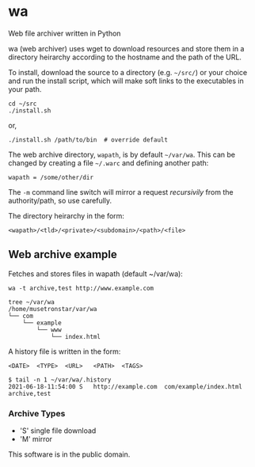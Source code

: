 wa
==

Web file archiver written in Python

wa (web archiver) uses wget to download resources and store them in a
directory heirarchy according to the hostname and the path of the URL.

To install, download the source to a directory (e.g. `~/src/`)
or your choice and run the install script, which will make soft links
to the executables in your path.

    cd ~/src
	./install.sh

or,

	./install.sh /path/to/bin  # override default

The web archive directory, `wapath`, is by default `~/var/wa`.  This can be
changed by creating a file `~/.warc` and defining another path:

    wapath = /some/other/dir

The `-m` command line switch will mirror a request *recursivily*
from the authority/path, so use carefully.

The directory heirarchy in the form:

    <wapath>/<tld>/<private>/<subdomain>/<path>/<file>

## Web archive example
Fetches and stores files in wapath (default ~/var/wa):

    wa -t archive,test http://www.example.com

    tree ~/var/wa
    /home/musetronstar/var/wa
    └── com
        └── example
            └── www
                └── index.html
                
A history file is written in the form:

	<DATE>	<TYPE>	<URL>	<PATH>	<TAGS>

    $ tail -n 1 ~/var/wa/.history 
	2021-06-18-11:54:00	S	http://example.com	com/example/index.html	archive,test

### Archive Types
* 'S' single file download
* 'M' mirror

This software is in the public domain.
